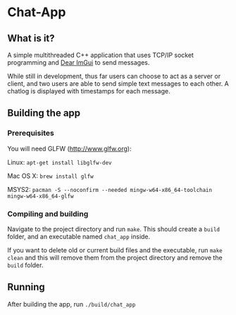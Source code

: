 # Chat-App

## What is it?

A simple multithreaded C++ application that uses TCP/IP socket programming and [Dear ImGui](https://github.com/ocornut/imgui) to send messages.

While still in development, thus far users can choose to act as a server or client, and two users are able to send simple text messages to each other. A chatlog is displayed with timestamps for each message.

## Building the app

### Prerequisites

You will need GLFW (http://www.glfw.org):

Linux: `apt-get install libglfw-dev`

Mac OS X: `brew install glfw`

MSYS2: `pacman -S --noconfirm --needed mingw-w64-x86_64-toolchain mingw-w64-x86_64-glfw`

### Compiling and building

Navigate to the project directory and run `make`. This should create a `build` folder, and an executable named `chat_app` inside.

If you want to delete old or current build files and the executable, run `make clean` and this will remove them from the project directory and remove the `build` folder.

## Running

After building the app, run `./build/chat_app`
